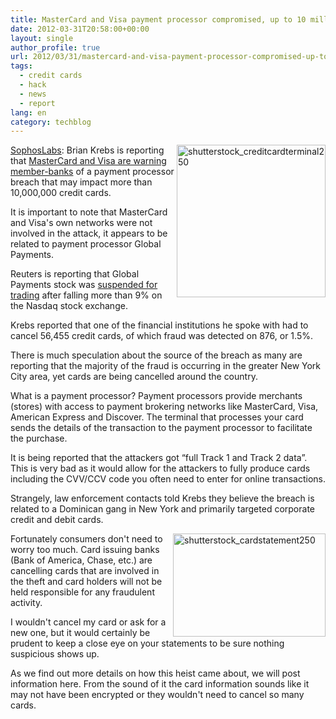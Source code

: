 ```yaml
---
title: MasterCard and Visa payment processor compromised, up to 10 million cards stolen
date: 2012-03-31T20:58:00+00:00
layout: single
author_profile: true
url: 2012/03/31/mastercard-and-visa-payment-processor-compromised-up-to-10-million-cards-stolen/
tags:
  - credit cards
  - hack
  - news
  - report
lang: en
category: techblog
---
```

<a href="http://nakedsecurity.sophos.com/" target="_blank"><img title="shutterstock_creditcardterminal250" border="0" alt="shutterstock_creditcardterminal250" align="right" src="http://lh6.ggpht.com/-GS6pgJqypS0/T3do58HXZGI/AAAAAAAAFZM/9p6l8KX0NOQ/shutterstock_creditcardterminal250%25255B9%25255D.jpg?imgmax=800" width="238" height="244" />SophosLabs</a>: Brian Krebs is reporting that [MasterCard and Visa are warning member-banks](http://krebsonsecurity.com/2012/03/mastercard-visa-warn-of-processor-breach/#more-14393) of a payment processor breach that may impact more than 10,000,000 credit cards. 

It is important to note that MasterCard and Visa's own networks were not involved in the attack, it appears to be related to payment processor Global Payments. 

Reuters is reporting that Global Payments stock was [suspended for trading](http://www.reuters.com/article/2012/03/30/us-mastercard-breach-idUSBRE82T0VD20120330) after falling more than 9% on the Nasdaq stock exchange. 

Krebs reported that one of the financial institutions he spoke with had to cancel 56,455 credit cards, of which fraud was detected on 876, or 1.5%. 

There is much speculation about the source of the breach as many are reporting that the majority of the fraud is occurring in the greater New York City area, yet cards are being cancelled around the country. 

What is a payment processor? Payment processors provide merchants (stores) with access to payment brokering networks like MasterCard, Visa, American Express and Discover. The terminal that processes your card sends the details of the transaction to the payment processor to facilitate the purchase. 

It is being reported that the attackers got &#8220;full Track 1 and Track 2 data&#8221;. This is very bad as it would allow for the attackers to fully produce cards including the CVV/CCV code you often need to enter for online transactions. 

Strangely, law enforcement contacts told Krebs they believe the breach is related to a Dominican gang in New York and primarily targeted corporate credit and debit cards. 

[<img title="shutterstock_cardstatement250" border="0" alt="shutterstock_cardstatement250" align="right" src="http://lh4.ggpht.com/-MFITpR1-q0k/T3dpCJaQ3yI/AAAAAAAAFZc/0hi04xONGtk/shutterstock_cardstatement250_thumb.jpg?imgmax=800" width="244" height="165" />](http://lh6.ggpht.com/-poKh_Fr8sIE/T3do-mNYeMI/AAAAAAAAFZU/34h6cVZbe2U/s1600-h/shutterstock_cardstatement250%25255B2%25255D.jpg)Fortunately consumers don't need to worry too much. Card issuing banks (Bank of America, Chase, etc.) are cancelling cards that are involved in the theft and card holders will not be held responsible for any fraudulent activity. 

I wouldn't cancel my card or ask for a new one, but it would certainly be prudent to keep a close eye on your statements to be sure nothing suspicious shows up. 

As we find out more details on how this heist came about, we will post information here. From the sound of it the card information sounds like it may not have been encrypted or they wouldn't need to cancel so many cards.